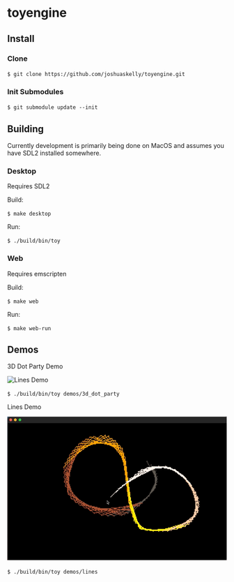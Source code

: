 # toyengine

## Install

###  Clone

`$ git clone https://github.com/joshuaskelly/toyengine.git`

### Init Submodules

`$ git submodule update --init`

## Building

Currently development is primarily being done on MacOS and assumes you have SDL2 installed somewhere.

### Desktop

Requires SDL2

Build:

`$ make desktop`

Run:

`$ ./build/bin/toy`

### Web

Requires emscripten

Build:

`$ make web`

Run:

`$ make web-run`

## Demos

3D Dot Party Demo

![Lines Demo](.media/3d-dot-party.gif)

`$ ./build/bin/toy demos/3d_dot_party`

Lines Demo

![Lines Demo](.media/lines-demo.gif)

`$ ./build/bin/toy demos/lines`